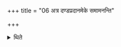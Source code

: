 +++
title = "06 अत्र दण्डप्रदानमेके समामनन्ति"

+++

<details><summary>थिते</summary>

अत्र दण्डप्रदानमेके समामनन्ति ६
</details>
